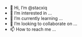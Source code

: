 - 👋 Hi, I’m @stacxiq
- 👀 I’m interested in ...
- 🌱 I’m currently learning ...
- 💞️ I’m looking to collaborate on ...
- 📫 How to reach me ...

<!---
stacxiq/stacxiq is a ✨ special ✨ repository because its `README.md` (this file) appears on your GitHub profile.
You can click the Preview link to take a look at your changes.
--->
